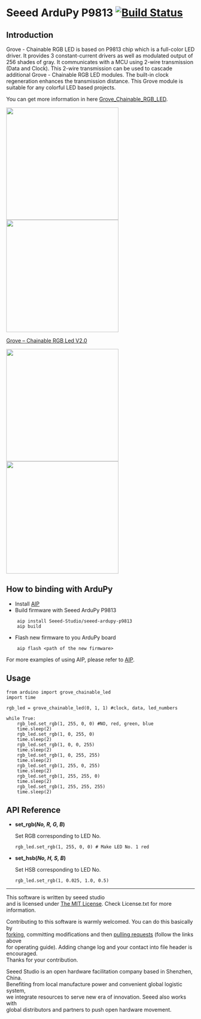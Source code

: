 # Seeed ArduPy P9813 [![Build Status](https://api.travis-ci.com/Seeed-Studio/seeed-ardupy-p9813.svg?branch=master)](https://travis-ci.com/github/Seeed-Studio/seeed-ardupy-p9813)

## Introduction

Grove - Chainable RGB LED is based on P9813 chip which is a full-color LED driver. It provides 3 constant-current drivers as well as modulated output of 256 shades of gray. It communicates with a MCU using 2-wire transmission (Data and Clock). This 2-wire transmission can be used to cascade additional Grove - Chainable RGB LED modules. The built-in clock regeneration enhances the transmission distance. This Grove module is suitable for any colorful LED based projects.

You can get more information in here [Grove_Chainable_RGB_LED](https://github.com/Seeed-Studio/Grove_Chainable_RGB_LED).


<img src=https://statics3.seeedstudio.com/images/product/chanbalelednb1.jpg width=300><img src=https://statics3.seeedstudio.com/product/chanbalelednb1_02.jpg width=300>

[Grove – Chainable RGB Led V2.0](https://www.seeedstudio.com/Grove-%E2%80%93-Chainable-RGB-Led-V2.0-p-2903.html)

<img src=https://statics3.seeedstudio.com/seeed/file/2017-07/bazaar501790_10402004845.jpg width=300><img src=https://statics3.seeedstudio.com/seeed/file/2017-07/bazaar501794_1040200484.jpg width=300>


## How to binding with ArduPy
- Install [AIP](https://github.com/Seeed-Studio/ardupy-aip)
- Build firmware with Seeed ArduPy P9813
```
    aip install Seeed-Studio/seeed-ardupy-p9813
    aip build
```
- Flash new firmware to you ArduPy board
```
    aip flash <path of the new firmware>
```
For more examples of using AIP, please refer to [AIP](https://github.com/Seeed-Studio/ardupy-aip).

## Usage

```
from arduino import grove_chainable_led
import time

rgb_led = grove_chainable_led(0, 1, 1) #clock, data, led_numbers

while True:
    rgb_led.set_rgb(1, 255, 0, 0) #NO, red, green, blue
    time.sleep(2)
    rgb_led.set_rgb(1, 0, 255, 0)
    time.sleep(2)
    rgb_led.set_rgb(1, 0, 0, 255)
    time.sleep(2)
    rgb_led.set_rgb(1, 0, 255, 255)
    time.sleep(2)
    rgb_led.set_rgb(1, 255, 0, 255)
    time.sleep(2)
    rgb_led.set_rgb(1, 255, 255, 0)
    time.sleep(2)
    rgb_led.set_rgb(1, 255, 255, 255)
    time.sleep(2)
```

## API Reference

- **set_rgb(*No, R, G, B*)**

    Set RGB corresponding to LED No.
    ```
    rgb_led.set_rgb(1, 255, 0, 0) # Make LED No. 1 red
    ```

- **set_hsb(*No, H, S, B*)**

    Set HSB corresponding to LED No.
    ```
    rgb_led.set_rgb(1, 0.025, 1.0, 0.5)
    ```

----

This software is written by seeed studio<br>
and is licensed under [The MIT License](http://opensource.org/licenses/mit-license.php). Check License.txt for more information.<br>

Contributing to this software is warmly welcomed. You can do this basically by<br>
[forking](https://help.github.com/articles/fork-a-repo), committing modifications and then [pulling requests](https://help.github.com/articles/using-pull-requests) (follow the links above<br>
for operating guide). Adding change log and your contact into file header is encouraged.<br>
Thanks for your contribution.

Seeed Studio is an open hardware facilitation company based in Shenzhen, China. <br>
Benefiting from local manufacture power and convenient global logistic system, <br>
we integrate resources to serve new era of innovation. Seeed also works with <br>
global distributors and partners to push open hardware movement.<br>